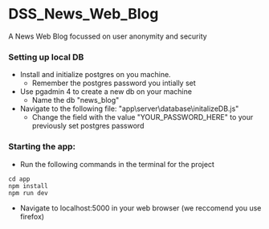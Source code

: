 # DSS_News_Web_Blog

A News Web Blog focussed on user anonymity and security

### Setting up local DB

- Install and initialize postgres on you machine.
  - Remember the postgres password you intially set
- Use pgadmin 4 to create a new db on your machine
  - Name the db "news_blog"
- Navigate to the following file: "app\server\database\initalizeDB.js"
  - Change the field with the value "YOUR_PASSWORD_HERE" to your previously set postgres password

### Starting the app:

- Run the following commands in the terminal for the project

```
cd app
npm install
npm run dev
```

- Navigate to localhost:5000 in your web browser (we reccomend you use firefox)
